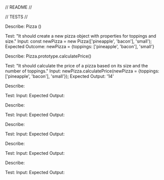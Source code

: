 // README //

// TESTS //

Describe: Pizza ()

Test: "It should create a new pizza object with properties for toppings and size."
Input: const newPizza = new Pizza(['pineapple', 'bacon'], 'small');
Expected Outcome: newPizza = {toppings: ['pineapple', 'bacon'], 'small'}

Describe: Pizza.prototype.calculatePrice()

Test: "It should calculate the price of a pizza based on its size and the number of toppings."
Input: newPizza.calculatePrice(newPizza = {toppings: ['pineapple', 'bacon'], 'small'});
Expected Output: '14'

Describe:

Test:
Input:
Expected Output:

Describe:

Test:
Input:
Expected Output:

Describe:

Test:
Input:
Expected Output:

Describe:

Test:
Input:
Expected Output:

Describe:

Test:
Input:
Expected Output:
